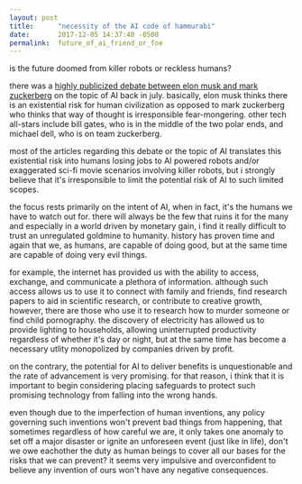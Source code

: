 ```yaml
---
layout: post
title:      "necessity of the AI code of hammurabi"
date:       2017-12-05 14:37:40 -0500
permalink:  future_of_ai_friend_or_foe
---
```


is the future doomed from killer robots or reckless humans?

there was a [highly publicized debate between elon musk and mark zuckerberg](https://futurism.com/bill-gates-says-we-shouldnt-panic-about-artificial-intelligence/) on the topic of AI back in july. basically, elon musk thinks there is an existential risk for human civilization as opposed to mark zuckerberg who thinks that way of thought is irresponsible fear-mongering. other tech all-stars include bill gates, who is in the middle of the two polar ends, and michael dell, who is on team zuckerberg.

most of the articles regarding this debate or the topic of AI translates this existential risk into humans losing jobs to AI powered robots and/or exaggerated sci-fi movie scenarios involving killer robots, but i strongly believe that it's irresponsible to limit the potential risk of AI to such limited scopes.

the focus rests primarily on the intent of AI, when in fact, it's the humans we have to watch out for. there will always be the few that ruins it for the many and especially in a world driven by monetary gain, i find it really difficult to trust an unregulated goldmine to humanity. history has proven time and again that we, as humans, are capable of doing good, but at the same time are capable of doing very evil things.

for example, the internet has provided us with the ability to access, exchange, and communicate a plethora of information. although such access allows us to use it to connect with family and friends, find research papers to aid in scientific research, or contribute to creative growth, however, there are those who use it to research how to murder someone or find child pornography. the discovery of electricity has allowed us to provide lighting to households, allowing uninterrupted productivity regardless of whether it's day or night, but at the same time has become a necessary utlity monopolized by companies driven by profit.

on the contrary, the potential for AI to deliver benefits is unquestionable and the rate of advancement is very promising. for that reason, i think that it is important to begin considering placing safeguards to protect such promising technology from falling into the wrong hands. 

even though due to the imperfection of human inventions, any policy governing such inventions won't prevent bad things from happening, that sometimes regardless of how careful we are, it only takes one anomaly to set off a major disaster or ignite an unforeseen event (just like in life), don't we owe eachother the duty as human beings to cover all our bases for the risks that we can prevent? it seems very impulsive and overconfident to believe any invention of ours won't have any negative consequences.
